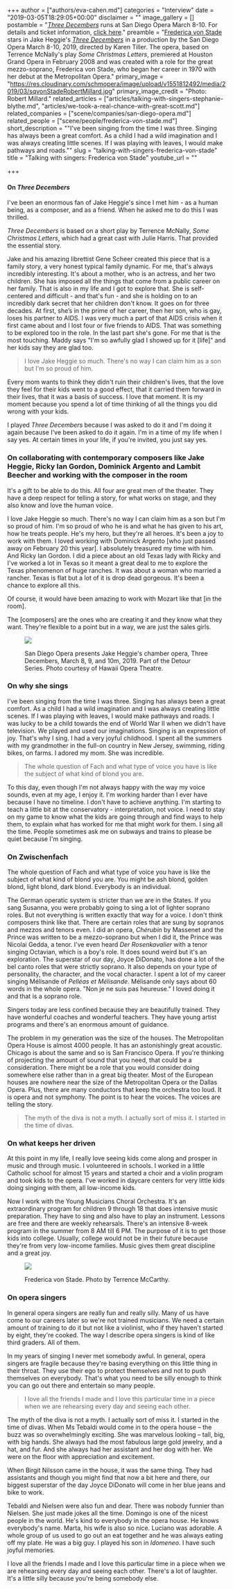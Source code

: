 +++
author = ["authors/eva-cahen.md"]
categories = "Interview"
date = "2019-03-05T18:29:05+00:00"
disclaimer = ""
image_gallery = []
postamble = "[_Three Decembers_](https://www.sdopera.org/season/2018-2019-season/three-decembers) runs at San Diego Opera March 8-10. For details and ticket information, [click here](https://www.sdopera.org/season/2018-2019-season/three-decembers)."
preamble = "[Frederica von Stade](/scene/people/frederica-von-stade/) stars in Jake Heggie's [_Three Decembers_](https://www.sdopera.org/season/2018-2019-season/three-decembers) in a production by the San Diego Opera March 8-10, 2019, directed by Karen Tiller. The opera, based on Terrence McNally's play _Some Christmas Letters_, premiered at Houston Grand Opera in February 2008 and was created with a role for the great mezzo-soprano, Frederica von Stade, who began her career in 1970 with her debut at the Metropolitan Opera."
primary_image = "https://res.cloudinary.com/schmopera/image/upload/v1551812492/media/2019/03/sqvonStadeRobertMillard.jpg"
primary_image_credit = "Photo: Robert Millard."
related_articles = ["articles/talking-with-singers-stephanie-blythe.md", "articles/we-took-a-real-chance-with-great-scott.md"]
related_companies = ["scene/companies/san-diego-opera.md"]
related_people = ["scene/people/frederica-von-stade.md"]
short_description = "\"I've been singing from the time I was three. Singing has always been a great comfort. As a child I had a wild imagination and I was always creating little scenes. If I was playing with leaves, I would make pathways and roads.\""
slug = "talking-with-singers-frederica-von-stade"
title = "Talking with singers: Frederica von Stade"
youtube_url = ""

+++
#### On _Three Decembers_

I've been an enormous fan of Jake Heggie's since I met him - as a human being, as a composer, and as a friend. When he asked me to do this I was thrilled.

_Three Decembers_ is based on a short play by Terrence McNally, _Some Christmas Letters_, which had a great cast with Julie Harris. That provided the essential story.

Jake and his amazing librettist Gene Scheer created this piece that is a family story, a very honest typical family dynamic. For me, that's always incredibly interesting. It's about a mother, who is an actress, and her two children. She has imposed all the things that come from a public career on her family. That is also in my life and I got to explore that. She is self-centered and difficult - and that's fun - and she is holding on to an incredibly dark secret that her children don't know. It goes on for three decades. At first, she’s in the prime of her career, then her son, who is gay, loses his partner to AIDS. I was very much a part of that AIDS crisis when it first came about and I lost four or five friends to AIDS. That was something to be explored too in the role. In the last part she's gone. For me that is the most touching. Maddy says "I'm so awfully glad I showed up for it \[life\]" and her kids say they are glad too.

> I love Jake Heggie so much. There's no way I can claim him as a son but I'm so proud of him.

Every mom wants to think they didn't ruin their children's lives, that the love they feel for their kids went to a good effect, that it carried them forward in their lives, that it was a basis of success. I love that moment. It is my moment because you spend a lot of time thinking of all the things you did wrong with your kids.

I played _Three Decembers_ because I was asked to do it and I'm doing it again because I've been asked to do it again. I'm in a time of my life when I say yes. At certain times in your life, if you're invited, you just say yes.

### On collaborating with contemporary composers like Jake Heggie, Ricky Ian Gordon, Dominick Argento and Lambit Beecher and working with the composer in the room

It's a gift to be able to do this. All four are great men of the theater. They have a deep respect for telling a story, for what works on stage, and they also know and love the human voice.

I love Jake Heggie so much. There's no way I can claim him as a son but I'm so proud of him. I'm so proud of who he is and what he has given to his art, how he treats people. He's my hero, but they're all heroes. It's been a joy to work with them. I loved working with Dominick Argento \[who just passed away on February 20 this year\]. I absolutely treasured my time with him. And Ricky Ian Gordon. I did a piece about an old Texas lady with Ricky and I've worked a lot in Texas so it meant a great deal to me to explore the Texas phenomenon of huge ranches. It was about a woman who married a rancher. Texas is flat but a lot of it is drop dead gorgeous. It's been a chance to explore all this.

Of course, it would have been amazing to work with Mozart like that \[in the room\].

The \[composers\] are the ones who are creating it and they know what they want. They're flexible to a point but in a way, we are just the sales girls.

<figure data-type="image">

![](https://res.cloudinary.com/schmopera/image/upload/v1551812622/media/2019/03/vonStadeThreeDecembers.jpg)

<figcaption>San Diego Opera presents Jake Heggie's chamber opera, Three Decembers, March 8, 9, and 10m, 2019. Part of the Detour Series. Photo courtesy of Hawaii Opera Theatre.</figcaption>

</figure>

### On why she sings

I've been singing from the time I was three. Singing has always been a great comfort. As a child I had a wild imagination and I was always creating little scenes. If I was playing with leaves, I would make pathways and roads. I was lucky to be a child towards the end of World War II when we didn't have television. We played and used our imaginations. Singing is an expression of joy. That's why I sing. I had a very joyful childhood. I spent all the summers with my grandmother in the full-on country in New Jersey, swimming, riding bikes, on farms. I adored my mom. She was incredible.

> The whole question of Fach and what type of voice you have is like the subject of what kind of blond you are.

To this day, even though I'm not always happy with the way my voice sounds, even at my age, I enjoy it. I'm working harder than I ever have because I have no timeline. I don't have to achieve anything. I'm starting to teach a little bit at the conservatory - interpretation, not voice. I need to stay on my game to know what the kids are going through and find ways to help them, to explain what has worked for me that might work for them. I sing all the time. People sometimes ask me on subways and trains to please be quiet because I'm singing.

### On Zwischenfach

The whole question of Fach and what type of voice you have is like the subject of what kind of blond you are. You might be ash blond, golden blond, light blond, dark blond. Everybody is an individual.

The German operatic system is stricter than we are in the States. If you sang Susanna, you were probably going to sing a lot of lighter soprano roles. But not everything is written exactly that way for a voice. I don't think composers think like that. There are certain roles that are sung by sopranos and mezzos and tenors even. I did an opera, _Chérubin_ by Massenet and the Prince was written to be a mezzo-soprano but when I did it, the Prince was Nicolai Gedda, a tenor. I've even heard _Der Rosenkavalier_ with a tenor singing Octavian, which is a boy's role. It does sound weird but it's an exploration. The superstar of our day, Joyce DiDonato, has done a lot of the bel canto roles that were strictly soprano. It also depends on your type of personality, the character, and the vocal character. I spent a lot of my career singing Mélisande of _Pelléas et Mélisande_. Mélisande only says about 60 words in the whole opera. "Non je ne suis pas heureuse." I loved doing it and that is a soprano role.

Singers today are less confined because they are beautifully trained. They have wonderful coaches and wonderful teachers. They have young artist programs and there's an enormous amount of guidance.

The problem in my generation was the size of the houses. The Metropolitan Opera House is almost 4000 people. It has an astonishingly great acoustic. Chicago is about the same and so is San Francisco Opera. If you're thinking of projecting the amount of sound that you need, that could be a consideration. There might be a role that you would consider doing somewhere else rather than in a great big theater. Most of the European houses are nowhere near the size of the Metropolitan Opera or the Dallas Opera. Plus, there are many conductors that keep the orchestra too loud. It is opera and not symphony. The point is to hear the voices. The voices are telling the story.

> The myth of the diva is not a myth. I actually sort of miss it. I started in the time of divas.

### On what keeps her driven

At this point in my life, I really love seeing kids come along and prosper in music and through music. I volunteered in schools. I worked in a little Catholic school for almost 15 years and started a choir and a violin program and took kids to the opera. I've worked in daycare centers for very little kids doing singing with them, all low-income kids.

Now I work with the Young Musicians Choral Orchestra. It's an extraordinary program for children 9 through 18 that does intensive music preparation. They have to sing and also have to play an instrument. Lessons are free and there are weekly rehearsals. There's an intensive 8-week program in the summer from 8 AM till 6 PM. The purpose of it is to get those kids into college. Usually, college would not be in their future because they're from very low-income families. Music gives them great discipline and a great joy.

<figure data-type="image">

![](https://res.cloudinary.com/schmopera/image/upload/v1551812563/media/2019/03/vonStadeTerrenceMcCarthy.jpg)

<figcaption>Frederica von Stade. Photo by Terrence McCarthy.</figcaption>

</figure>

### On opera singers

In general opera singers are really fun and really silly. Many of us have come to our careers later so we're not trained musicians. We need a certain amount of training to do it but not like a violinist, who if they haven't started by eight, they're cooked. The way I describe opera singers is kind of like third graders. All of them.

In my years of singing I never met somebody awful. In general, opera singers are fragile because they're basing everything on this little thing in their throat. They use their ego to protect themselves and not to push themselves on everybody. That's what you need to be silly enough to think you can go out there and entertain so many people.

> I love all the friends I made and I love this particular time in a piece when we are rehearsing every day and seeing each other.

The myth of the diva is not a myth. I actually sort of miss it. I started in the time of divas. When Ms Tebaldi would come in to the opera house – the buzz was so overwhelmingly exciting. She was marvelous looking – tall, big, with big hands. She always had the most fabulous large gold jewelry, and a hat, and fur. And she always had her assistant and her dog with her. We were on the floor with appreciation and excitement.

When Birgit Nilsson came in the house, it was the same thing. They had assistants and though you might find that now a bit here and there, our biggest superstar of the day Joyce DiDonato will come in her blue jeans and bike to work.

Tebaldi and Nielsen were also fun and dear. There was nobody funnier than Nielsen. She just made jokes all the time. Domingo is one of the nicest people in the world. He's kind to everybody in the opera house. He knows everybody's name. Marta, his wife is also so nice. Luciano was adorable. A whole group of us used to go out an eat together and he was always eating off my plate. He was a big guy. I played his son in _Idomeneo_. I have such joyful memories.

I love all the friends I made and I love this particular time in a piece when we are rehearsing every day and seeing each other. There's a lot of laughter. It's a little silly because you're being somebody else.